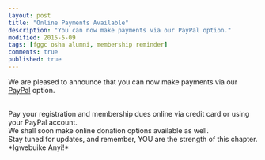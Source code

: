```yaml
---
layout: post
title: "Online Payments Available"
description: "You can now make payments via our PayPal option."
modified: 2015-5-09
tags: [fggc osha alumni, membership reminder]
comments: true
published: true
---
```


We are pleased to announce that you can now make payments via our [PayPal](http://www.fggconitsha.com/payments) option.

<br>
Pay your registration and membership dues online via credit card or using your PayPal account. 

<br>
We shall soon make online donation options available as well.

<br>
Stay tuned for updates, and remember, YOU are the strength of this chapter.

<br>
*Igwebuike Anyi!*
